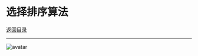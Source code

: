 # 选择排序算法

<p>
    <a href="#" onclick="refreshContent('algorithm')">返回目录</a>
</p>

---



![avatar](../blog/algorithm/imgs/selectionSort.gif)










